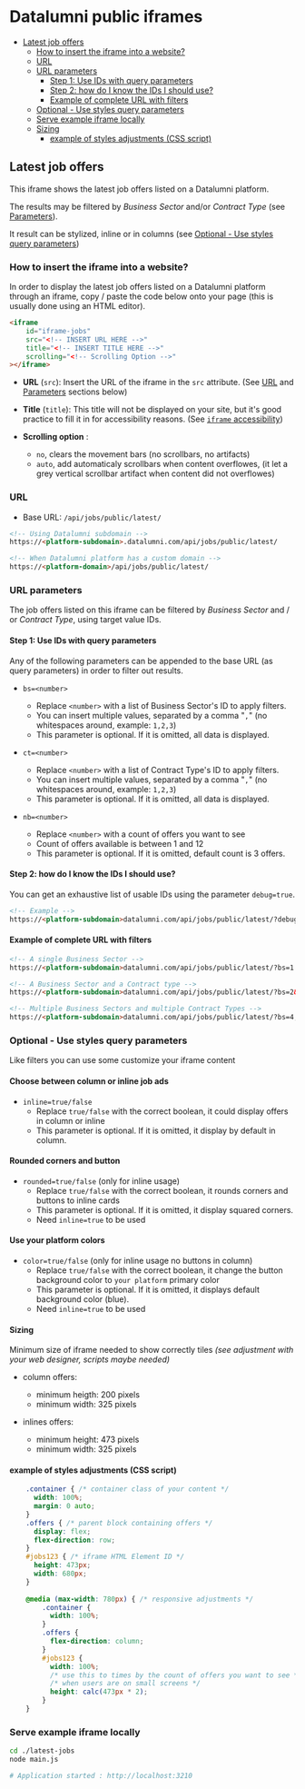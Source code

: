 # Datalumni public iframes

<!-- TOC -->
- [Latest job offers](#latest-job-offers)
  - [How to insert the iframe into a website?](#how-to-insert-the-iframe-into-a-website)
  - [URL](#url)
  - [URL parameters](#url-parameters)
    - [Step 1: Use IDs with query parameters](#step-1-use-ids-with-query-parameters)
    - [Step 2: how do I know the IDs I should use?](#step-2-how-do-i-know-the-ids-i-should-use)
    - [Example of complete URL with filters](#example-of-complete-url-with-filters)
  - [Optional - Use styles query parameters](#optional---use-styles-query-parameters)
  - [Serve example iframe locally](#serve-example-iframe-locally)
  - [Sizing](#sizing)
    - [example of styles adjustments (CSS script)](#example-of-styles-adjustments-css-script)
<!-- /TOC -->

## Latest job offers

This iframe shows the latest job offers listed on a Datalumni platform.

The results may be filtered by *Business Sector* and/or *Contract Type* (see [Parameters](#parameters)).

It result can be stylized, inline or in columns (see [Optional - Use styles query parameters](#optional---use-styles-query-parameters))

### How to insert the iframe into a website?

In order to display the latest job offers listed on a Datalumni platform through an iframe, copy / paste the code below onto your page (this is usually done using an HTML editor).

```html
<iframe
    id="iframe-jobs"
    src="<!-- INSERT URL HERE -->"
    title="<!-- INSERT TITLE HERE -->"
    scrolling="<!-- Scrolling Option -->"
></iframe>
```

- **URL** (`src`): Insert the URL of the iframe in the `src` attribute. (See [URL](#url) and [Parameters](#parameters) sections below)

- **Title** (`title`): This title will not be displayed on your site, but it's good practice to fill it in for accessibility reasons. (See [`iframe` accessibility](https://developer.mozilla.org/en-US/docs/Web/HTML/Element/iframe#accessibility_concerns))

- **Scrolling option** :
  - `no`, clears the movement bars (no scrollbars, no artifacts)
  - `auto`, add automaticaly scrollbars when content overflowes, (it let a grey vertical scrollbar artifact when content did not overflowes)

### URL

- Base URL: `/api/jobs/public/latest/`

```html
<!-- Using Datalumni subdomain -->
https://<platform-subdomain>.datalumni.com/api/jobs/public/latest/

<!-- When Datalumni platform has a custom domain -->
https://<platform-domain>/api/jobs/public/latest/
```

### URL parameters

The job offers listed on this iframe can be filtered by *Business Sector* and / or *Contract Type*, using target value IDs.

#### Step 1: Use IDs with query parameters

Any of the following parameters can be appended to the base URL (as query parameters) in order to filter out results.

- `bs=<number>`
  - Replace `<number>` with a list of Business Sector's ID to apply filters.
  - You can insert multiple values, separated by a comma "`,`" (no whitespaces around, example: `1,2,3`)
  - This parameter is optional. If it is omitted, all data is displayed.

- `ct=<number>`
  - Replace `<number>` with a list of Contract Type's ID to apply filters.
  - You can insert multiple values, separated by a comma "`,`" (no whitespaces around, example: `1,2,3`)
  - This parameter is optional. If it is omitted, all data is displayed.

- `nb=<number>`
  - Replace `<number>` with a count of offers you want to see
  - Count of offers available is between 1 and 12
  - This parameter is optional. If it is omitted, default count is 3 offers.

#### Step 2: how do I know the IDs I should use?

You can get an exhaustive list of usable IDs using the parameter `debug=true`.

```html
<!-- Example -->
https://<platform-subdomain>datalumni.com/api/jobs/public/latest/?debug=true
```

#### Example of complete URL with filters

```html
<!-- A single Business Sector -->
https://<platform-subdomain>datalumni.com/api/jobs/public/latest/?bs=1

<!-- A Business Sector and a Contract type -->
https://<platform-subdomain>datalumni.com/api/jobs/public/latest/?bs=2&ct=3

<!-- Multiple Business Sectors and multiple Contract Types -->
https://<platform-subdomain>datalumni.com/api/jobs/public/latest/?bs=4,5&ct=6,7,8
```

### Optional - Use styles query parameters

Like filters you can use some customize your iframe content

#### Choose between column or inline job ads

- `inline=true/false`
  - Replace `true/false` with the correct boolean, it could display offers in column or inline
  - This parameter is optional. If it is omitted, it display by default in column.

#### Rounded corners and button

- `rounded=true/false` (only for inline usage)
  - Replace `true/false` with the correct boolean, it rounds corners and buttons to inline cards
  - This parameter is optional. If it is omitted, it display squared corners.
  - Need `inline=true` to be used

#### Use your platform colors

- `color=true/false` (only for inline usage no buttons in column)
  - Replace `true/false` with the correct boolean, it change the button background color to `your platform` primary color
  - This parameter is optional. If it is omitted, it displays default background color (blue).
  - Need `inline=true` to be used

#### Sizing

Minimum size of iframe needed to show correctly tiles *(see adjustment with your web designer, scripts maybe needed)*

- column offers:
  - minimum heigth: 200 pixels
  - minimum width: 325 pixels

- inlines offers:
  - minimum height: 473 pixels
  - minimum width: 325 pixels

#### example of styles adjustments (CSS script)

```css
    .container { /* container class of your content */
      width: 100%;
      margin: 0 auto;
    }
    .offers { /* parent block containing offers */
      display: flex;
      flex-direction: row;
    }
    #jobs123 { /* iframe HTML Element ID */
      height: 473px;
      width: 680px;
    }
    
    @media (max-width: 780px) { /* responsive adjustments */
        .container {
          width: 100%;
        }
        .offers {
          flex-direction: column;
        }
        #jobs123 {
          width: 100%;
          /* use this to times by the count of offers you want to see */
          /* when users are on small screens */
          height: calc(473px * 2);
        }
    }
```

### Serve example iframe locally

```sh
cd ./latest-jobs
node main.js

# Application started : http://localhost:3210
```
